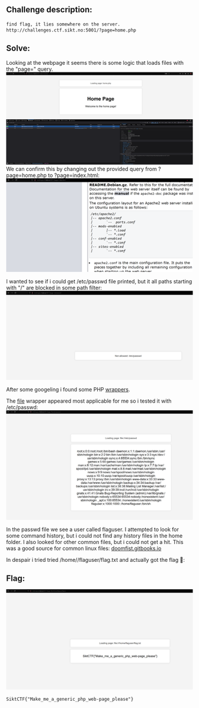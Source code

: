 <h2>Challenge description:</h2>

```
find flag, it lies somewhere on the server.
http://challenges.ctf.sikt.no:5001/?page=home.php 
```

<h2>Solve:</h2>

Looking at the webpage it seems there is some logic that loads files with the "page=" query.
![Home Page](image.png)
We can confirm this by changing out the provided query from ?page=home.php to ?page=index.html:
![index.html](image-1.png) 

I wanted to see if i could get /etc/passwd file printed, but it all paths starting with "/" are blocked in some path filter:
![blocked](image-2.png)

After some googeling i found some PHP [wrappers](https://www.php.net/manual/en/wrappers.php).

The [file](https://www.php.net/manual/en/wrappers.file.php) wrapper appeared most applicable for me so i tested it with /etc/passwd:
![Bam!](image-3.png)

In the passwd file we see a user called flaguser. I attempted to look for some command history, but i could not find any history files in the home folder. I also looked for other common files, but i could not get a hit. 
This was a good source for common linux files: [doomfist.gitbooks.io](https://d00mfist.gitbooks.io/ctf/content/local_file_inclusion.html)

In despair i tried tried /home//flaguser/flag.txt and actually got the flag 🤣:

<h2>Flag:</h2>

![flag](image-4.png)
```
SiktCTF{"Make_me_a_generic_php_web-page_please"}
```